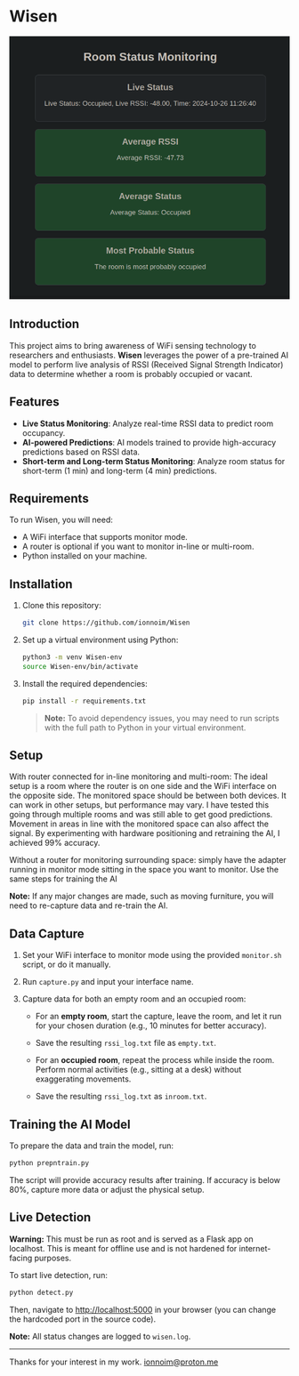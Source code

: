 ﻿# Wisen
![screenshot](screenshot.png)


## Introduction

This project aims to bring awareness of WiFi sensing technology to researchers and enthusiasts. **Wisen** leverages the power of a pre-trained AI model to perform live analysis of RSSI (Received Signal Strength Indicator) data to determine whether a room is probably occupied or vacant.

## Features

- **Live Status Monitoring**: Analyze real-time RSSI data to predict room occupancy.
- **AI-powered Predictions**: AI models trained to provide high-accuracy predictions based on RSSI data.
- **Short-term and Long-term Status Monitoring**: Analyze room status for short-term (1 min) and long-term (4 min) predictions.

## Requirements

To run Wisen, you will need:
- A WiFi interface that supports monitor mode.
- A router is optional if you want to monitor in-line or multi-room.
- Python installed on your machine.

## Installation

1. Clone this repository:

   ```bash
   git clone https://github.com/ionnoim/Wisen
   ```

2. Set up a virtual environment using Python:

   ```bash
   python3 -m venv Wisen-env
   source Wisen-env/bin/activate
   ```

3. Install the required dependencies:

   ```bash
   pip install -r requirements.txt
   ```

   > **Note:** To avoid dependency issues, you may need to run scripts with the full path to Python in your virtual environment.
   
## Setup

With router connected for in-line monitoring and multi-room: The ideal setup is a room where the router is on one side and the WiFi interface on the opposite side. The monitored space should be between both devices. It can work in other setups, but performance may vary. I have tested this going through multiple rooms and was still able to get good predictions. Movement in areas in line with the monitored space can also affect the signal. By experimenting with hardware positioning and retraining the AI, I achieved 99% accuracy.

Without a router for monitoring surrounding space: simply have the adapter running in monitor mode sitting in the space you want to monitor. Use the same steps for training the AI

**Note:** If any major changes are made, such as moving furniture, you will need to re-capture data and re-train the AI.

## Data Capture

1. Set your WiFi interface to monitor mode using the provided `monitor.sh` script, or do it manually.

2. Run `capture.py` and input your interface name.

3. Capture data for both an empty room and an occupied room:

   - For an **empty room**, start the capture, leave the room, and let it run for your chosen duration (e.g., 10 minutes for better accuracy).
   - Save the resulting `rssi_log.txt` file as `empty.txt`.
   
   - For an **occupied room**, repeat the process while inside the room. Perform normal activities (e.g., sitting at a desk) without exaggerating movements.
   - Save the resulting `rssi_log.txt` as `inroom.txt`.

## Training the AI Model

To prepare the data and train the model, run:

```bash
python prepntrain.py
```

The script will provide accuracy results after training. If accuracy is below 80%, capture more data or adjust the physical setup.

## Live Detection

**Warning:** This must be run as root and is served as a Flask app on localhost. This is meant for offline use and is not hardened for internet-facing purposes. 

To start live detection, run:

```bash
python detect.py
```

Then, navigate to [http://localhost:5000](http://localhost:5000) in your browser (you can change the hardcoded port in the source code).

**Note:** All status changes are logged to `wisen.log`.

---

Thanks for your interest in my work. ionnoim@proton.me




